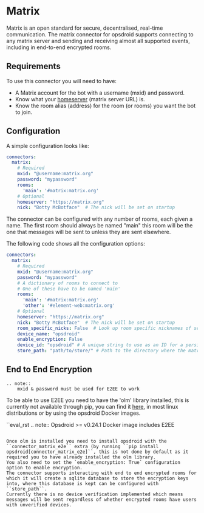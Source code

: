 # Matrix

Matrix is an open standard for secure, decentralised, real-time communication.
The matrix connector for opsdroid supports connecting to any matrix server and sending and receiving almost all supported events, including in end-to-end encrypted rooms.

## Requirements

To use this connector you will need to have:

  * A Matrix account for the bot with a username (mxid) and password.
  * Know what your [homeserver](https://matrix.org/faq/#what-is-a-homeserver%3F) (matrix server URL) is.
  * Know the room alias (address) for the room (or rooms) you want the bot to join.


## Configuration
A simple configuration looks like:

```yaml
connectors:
  matrix:
    # Required
    mxid: "@username:matrix.org"
    password: "mypassword"
    rooms:
      'main': '#matrix:matrix.org'
    # Optional
    homeserver: "https://matrix.org"
    nick: "Botty McBotface"  # The nick will be set on startup
```

The connector can be configured with any number of rooms, each given a name.
The first room should always be named "main" this room will be the one that messages will be sent to unless they are sent elsewhere.

The following code shows all the configuration options:

```yaml
connectors:
  matrix:
    # Required
    mxid: "@username:matrix.org"
    password: "mypassword"
    # A dictionary of rooms to connect to
    # One of these have to be named 'main'
    rooms:
      'main': '#matrix:matrix.org'
      'other': '#element-web:matrix.org'
    # Optional
    homeserver: "https://matrix.org"
    nick: "Botty McBotface"  # The nick will be set on startup
    room_specific_nicks: False  # Look up room specific nicknames of senders (expensive in large rooms)
    device_name: "opsdroid"
    enable_encryption: False
    device_id: "opsdroid" # A unique string to use as an ID for a persistent opsdroid device
    store_path: "path/to/store/" # Path to the directory where the matrix store will be saved
```


## End to End Encryption

```eval_rst
.. note::
    mxid & password must be used for E2EE to work
```

To be able to use E2EE you need to have the 'olm' library installed, this is currently not available through pip, you can find it [here](https://gitlab.matrix.org/matrix-org/olm/), in most linux distributions or by using the opsdroid Docker images.

``eval_rst
.. note::
    Opsdroid >= v0.24.1 Docker image includes E2EE
```

Once olm is installed you need to install opsdroid with the ``connector_matrix_e2e`` extra (by running ``pip install opsdroid[connector_matrix_e2e]``, this is not done by default as it required you to have already installed the olm library.
You also need to set the `enable_encryption: True` configuration option to enable encryption.
The connector supports interacting with end to end encrypted rooms for which it will create a sqlite database to store the encryption keys into, where this database is kept can be configured with ``store_path``.
Currently there is no device verification implemented which means messages will be sent regardless of whether encrypted rooms have users with unverified devices.
